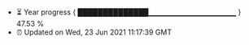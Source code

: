 - ⏳ Year progress { ██████████████▁▁▁▁▁▁▁▁▁▁▁▁▁▁▁▁ } 47.53 %
- ⏰ Updated on Wed, 23 Jun 2021 11:17:39 GMT

